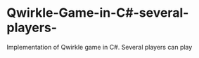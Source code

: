# Qwirkle-Game-in-C#-several-players-
Implementation of Qwirkle game in C#. Several players can play
